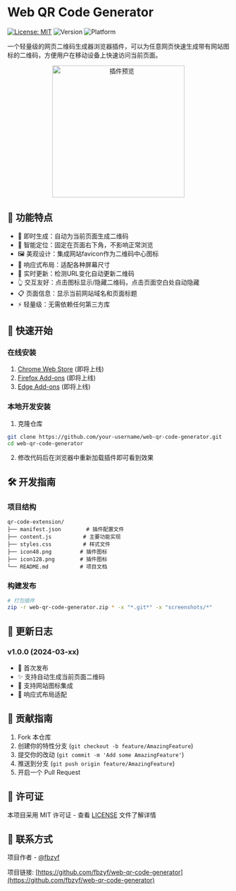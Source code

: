 # Web QR Code Generator

[![License: MIT](https://img.shields.io/badge/License-MIT-yellow.svg)](https://opensource.org/licenses/MIT)
![Version](https://img.shields.io/badge/version-1.0.0-blue)
![Platform](https://img.shields.io/badge/platform-Chrome%20|%20Firefox%20|%20Edge-lightgrey)

一个轻量级的网页二维码生成器浏览器插件，可以为任意网页快速生成带有网站图标的二维码，方便用户在移动设备上快速访问当前页面。

<div align="center">
  <img src="screenshots/preview.png" alt="插件预览" width="300"/>
</div>

## 🌟 功能特点

- 🚀 即时生成：自动为当前页面生成二维码
- 🎯 智能定位：固定在页面右下角，不影响正常浏览
- 🖼 美观设计：集成网站favicon作为二维码中心图标
- 📱 响应式布局：适配各种屏幕尺寸
- 🔄 实时更新：检测URL变化自动更新二维码
- 👆 交互友好：点击图标显示/隐藏二维码，点击页面空白处自动隐藏
- 📋 页面信息：显示当前网站域名和页面标题
- ⚡ 轻量级：无需依赖任何第三方库

## 🚀 快速开始

### 在线安装
1. [Chrome Web Store](#) (即将上线)
2. [Firefox Add-ons](#) (即将上线)
3. [Edge Add-ons](#) (即将上线)

### 本地开发安装

1. 克隆仓库
```bash
git clone https://github.com/your-username/web-qr-code-generator.git
cd web-qr-code-generator
```

2. 修改代码后在浏览器中重新加载插件即可看到效果

## 🛠️ 开发指南

### 项目结构
```
qr-code-extension/
├── manifest.json        # 插件配置文件
├── content.js          # 主要功能实现
├── styles.css          # 样式文件
├── icon48.png         # 插件图标
├── icon128.png        # 插件图标
└── README.md          # 项目文档
```

### 构建发布
```bash
# 打包插件
zip -r web-qr-code-generator.zip * -x "*.git*" -x "screenshots/*"
```

## 📝 更新日志

### v1.0.0 (2024-03-xx)
- 🎉 首次发布
- ✨ 支持自动生成当前页面二维码
- 🎨 支持网站图标集成
- 📱 响应式布局适配

## 🤝 贡献指南

1. Fork 本仓库
2. 创建你的特性分支 (`git checkout -b feature/AmazingFeature`)
3. 提交你的改动 (`git commit -m 'Add some AmazingFeature'`)
4. 推送到分支 (`git push origin feature/AmazingFeature`)
5. 开启一个 Pull Request

## 📄 许可证

本项目采用 MIT 许可证 - 查看 [LICENSE](LICENSE) 文件了解详情

## 📧 联系方式

项目作者 - [@fbzyf](https://github.com/fbzyf)

项目链接: [https://github.com/fbzyf/web-qr-code-generator](https://github.com/fbzyf/web-qr-code-generator) 